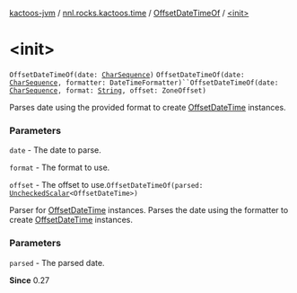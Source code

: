 [kactoos-jvm](../../index.md) / [nnl.rocks.kactoos.time](../index.md) / [OffsetDateTimeOf](index.md) / [&lt;init&gt;](.)

# &lt;init&gt;

`OffsetDateTimeOf(date: `[`CharSequence`](https://kotlinlang.org/api/latest/jvm/stdlib/kotlin/-char-sequence/index.html)`)`
`OffsetDateTimeOf(date: `[`CharSequence`](https://kotlinlang.org/api/latest/jvm/stdlib/kotlin/-char-sequence/index.html)`, formatter: DateTimeFormatter)``OffsetDateTimeOf(date: `[`CharSequence`](https://kotlinlang.org/api/latest/jvm/stdlib/kotlin/-char-sequence/index.html)`, format: `[`String`](https://kotlinlang.org/api/latest/jvm/stdlib/kotlin/-string/index.html)`, offset: ZoneOffset)`

Parses date using the provided format to create
[OffsetDateTime](#) instances.

### Parameters

`date` - The date to parse.

`format` - The format to use.

`offset` - The offset to use.`OffsetDateTimeOf(parsed: `[`UncheckedScalar`](../../nnl.rocks.kactoos.scalar/-unchecked-scalar/index.md)`<OffsetDateTime>)`

Parser for [OffsetDateTime](#) instances.
Parses the date using the formatter to create
[OffsetDateTime](#) instances.

### Parameters

`parsed` - The parsed date.

**Since**
0.27

